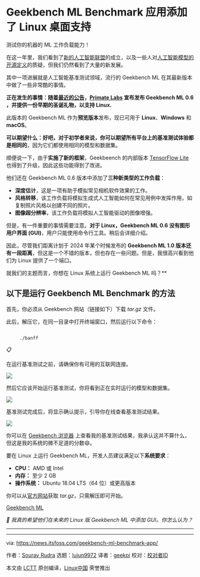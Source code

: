 [#]: subject: "Geekbench ML Benchmark App Adds Linux Desktop Support"
[#]: via: "https://news.itsfoss.com/geekbench-ml-benchmark-app/"
[#]: author: "Sourav Rudra https://news.itsfoss.com/author/sourav/"
[#]: collector: "lujun9972/lctt-scripts-1700446145"
[#]: translator: "geekpi"
[#]: reviewer: " "
[#]: publisher: " "
[#]: url: " "

Geekbench ML Benchmark 应用添加了 Linux 桌面支持
======
测试你的机器的 ML 工作负载能力！

在这一年里，我们看到了[新的人工智能联盟][1]的成立，以及一些人对[人工智能模型的开源定义][2]的质疑，但我们仍然看到了大量的新发展。

其中一项进展就是人工智能基准测试领域，流行的 Geekbench ML 在其最新版本中做了一些非常酷的事情。

**正在发生的事情：**随着[最近的公告][3]，[Primate Labs][4] 宣布发布 **Geekbench ML 0.6** ，并提供**一份早期的圣诞礼物，以支持 Linux.**

此版本的 Geekbench ML 作为**预览版本**发布，现已可用于 **Linux**、**Windows** 和 **macOS**。

**可以期望什么：**好吧，对于初学者来说，你可以**期望所有平台上的基准测试体验都是相同的**，因为它们都使用相同的模型和数据集。

顺便说一下，由于**实施了新的框架**，Geekbeench 的内部版本 [TensorFlow Lite][5] 也得到了升级，因此这些功能得到了改进。

他们还在 Geekbench ML 0.6 版本中添加了**三种新类型的工作负载**：

  * **深度估计**，这是一项有助于模拟常见相机软件效果的工作。
  * **风格转移**，该工作负载将模拟生成式人工智能如何在常见用例中发挥作用，如复制照片风格以创建不同的照片。
  * **图像超分辨率**，该工作负载将模拟人工智能驱动的图像增强。



但是，有一件重要的事情需要注意。**对于 Linux，Geekbench ML 0.6 没有图形用户界面 (GUI)**，用户只能使用命令行工具。稍后会详细介绍。

因此，尽管我们距离计划于 2024 年某个时候发布的 **Geekbench ML 1.0 版本还有一段距离**，但这是一个不错的版本，但也存在一些问题。但是，我很高兴看到他们为 Linux 提供了一个端口。

就我们的主题而言，你想在 Linux 系统上运行 Geekbench ML 吗？**

## **以下是运行 Geekbench ML Benchmark 的方法**

首先，你必须从 Geekbench 网站（链接如下）下载 _tar.gz_ 文件。

此后，解压它，在同一目录中打开终端窗口，然后运行以下命令：

````

     ./banff

````

📋

在运行基准测试之前，请确保你有可用的互联网连接。

![][6]

然后它应该开始运行基准测试，你将看到正在实时运行的模型和数据集。

![][7]

基准测试完成后，将显示确认提示，引导你在线查看基准测试结果。

![][8]

你可以在 [Geekbench 浏览器][9] 上查看我的基准测试结果，我承认这并不算什么，但这是我的系统的微不足道的分数😄。

要在 Linux 上运行 Geekbench ML，开发人员建议满足以下**系统要求**：

   * **CPU：** AMD 或 Intel
   * **内存：** 至少 2 GB
   * **操作系统：** Ubuntu 18.04 LTS（64 位）或更高版本



你可以从[官方网站][10]获取 _tar.gz_，只需解压即可开始。

[Geekbench ML][10]

_💬 我真的希望他们在未来的 Linux 版 Geekbench ML 中添加 GUI。你怎么认为？_

* * *

--------------------------------------------------------------------------------

via: https://news.itsfoss.com/geekbench-ml-benchmark-app/

作者：[Sourav Rudra][a]
选题：[lujun9972][b]
译者：[geekpi](https://github.com/geekpi)
校对：[校对者ID](https://github.com/校对者ID)

本文由 [LCTT](https://github.com/LCTT/TranslateProject) 原创编译，[Linux中国](https://linux.cn/) 荣誉推出

[a]: https://news.itsfoss.com/author/sourav/
[b]: https://github.com/lujun9972
[1]: https://news.itsfoss.com/ai-alliance/
[2]: https://news.itsfoss.com/open-source-definition-ai/
[3]: https://www.geekbench.com/blog/2023/12/geekbench-ml-06/
[4]: https://www.primatelabs.com/
[5]: https://www.tensorflow.org/lite/guide
[6]: https://news.itsfoss.com/content/images/2023/12/Geekbench_ML_0.6.png
[7]: https://news.itsfoss.com/content/images/2023/12/Geekbench_ML_0.6_Output-1.png
[8]: https://news.itsfoss.com/content/images/2023/12/Geekbench_ML_0.6_Output_2.png
[9]: https://browser.geekbench.com/ml/v0/inference/328997
[10]: https://www.geekbench.com/ml/download/
